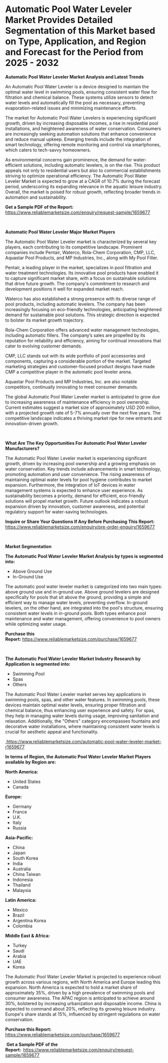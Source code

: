 <p><h1>Automatic Pool Water Leveler Market Provides Detailed Segmentation of this Market based on Type, Application, and Region and Forecast for the Period from 2025 - 2032</h1></p><p><strong>Automatic Pool Water Leveler Market Analysis and Latest Trends</strong></p>
<p><p>An Automatic Pool Water Leveler is a device designed to maintain the optimal water level in swimming pools, ensuring consistent water flow for filtration and chemical balance. These systems utilize sensors to detect water levels and automatically fill the pool as necessary, preventing evaporation-related issues and minimizing maintenance efforts.</p><p>The market for Automatic Pool Water Levelers is experiencing significant growth, driven by increasing disposable incomes, a rise in residential pool installations, and heightened awareness of water conservation. Consumers are increasingly seeking automation solutions that enhance convenience and reduce manual upkeep. Emerging trends include the integration of smart technology, offering remote monitoring and control via smartphones, which caters to tech-savvy homeowners.</p><p>As environmental concerns gain prominence, the demand for water-efficient solutions, including automatic levelers, is on the rise. This product appeals not only to residential users but also to commercial establishments striving to optimize operational efficiency. The Automatic Pool Water Leveler Market is expected to grow at a CAGR of 10.7% during the forecast period, underscoring its expanding relevance in the aquatic leisure industry. Overall, the market is poised for robust growth, reflecting broader trends in automation and sustainability.</p></p>
<p><strong>Get a Sample PDF of the Report:&nbsp;</strong> <a href="https://www.reliablemarketsize.com/enquiry/request-sample/1659677?utm_campaign=3269&utm_medium=2&utm_source=Github&utm_content=ia&utm_term=16042025&utm_id=automatic-pool-water-leveler">https://www.reliablemarketsize.com/enquiry/request-sample/1659677</a></p>
<p>&nbsp;</p>
<p><strong>Automatic Pool Water Leveler Major Market Players</strong></p>
<p><p>The Automatic Pool Water Leveler market is characterized by several key players, each contributing to its competitive landscape. Prominent companies include Pentair, Waterco, Rola-Chem Corporation, CMP, LLC, Aquastar Pool Products, and MP Industries, Inc., along with My Pool Filler. </p><p>Pentair, a leading player in the market, specializes in pool filtration and water treatment technologies. Its innovative pool products have enabled it to capture significant market share, with a focus on sustainable solutions that drive future growth. The company's commitment to research and development positions it well for expanded market reach.</p><p>Waterco has also established a strong presence with its diverse range of pool products, including automatic levelers. The company has been increasingly focusing on eco-friendly technologies, anticipating heightened demand for sustainable pool solutions. This strategic direction is expected to bolster its market growth trajectory.</p><p>Rola-Chem Corporation offers advanced water management technologies, including automatic fillers. The company’s sales are propelled by its reputation for reliability and efficiency, aiming for continual innovations that cater to evolving customer demands.</p><p>CMP, LLC stands out with its wide portfolio of pool accessories and components, capturing a considerable portion of the market. Targeted marketing strategies and customer-focused product designs have made CMP a competitive player in the automatic pool leveler arena.</p><p>Aquastar Pool Products and MP Industries, Inc. are also notable competitors, continually innovating to meet consumer demands.</p><p>The global Automatic Pool Water Leveler market is anticipated to grow due to increasing awareness of maintenance efficiency in pool ownership. Current estimates suggest a market size of approximately USD 200 million, with a projected growth rate of 5-7% annually over the next five years. The competitive landscape indicates a thriving market ripe for new entrants and innovation-driven growth.</p></p>
<p>&nbsp;</p>
<p><strong>What Are The Key Opportunities For Automatic Pool Water Leveler Manufacturers?</strong></p>
<p><p>The Automatic Pool Water Leveler market is experiencing significant growth, driven by increasing pool ownership and a growing emphasis on water conservation. Key trends include advancements in smart technology, promoting automation and user convenience. The rising awareness of maintaining optimal water levels for pool hygiene contributes to market expansion. Furthermore, the integration of IoT devices in water management systems is expected to enhance user experience. As sustainability becomes a priority, demand for efficient, eco-friendly solutions will propel market growth. Future outlook indicates a robust expansion driven by innovation, customer awareness, and potential regulatory support for water-saving technologies.</p></p>
<p><strong>Inquire or Share Your Questions If Any Before Purchasing This Report:</strong> <a href="https://www.reliablemarketsize.com/enquiry/pre-order-enquiry/1659677?utm_campaign=3269&utm_medium=2&utm_source=Github&utm_content=ia&utm_term=16042025&utm_id=automatic-pool-water-leveler">https://www.reliablemarketsize.com/enquiry/pre-order-enquiry/1659677</a></p>
<p>&nbsp;</p>
<p><strong>Market Segmentation</strong></p>
<p><strong>The Automatic Pool Water Leveler Market Analysis by types is segmented into:</strong></p>
<p><ul><li>Above Ground Use</li><li>In-Ground Use</li></ul></p>
<p><p>The automatic pool water leveler market is categorized into two main types: above ground use and in-ground use. Above ground levelers are designed specifically for pools that sit above the ground, providing a simple and efficient way to manage water levels, preventing overflow. In-ground levelers, on the other hand, are integrated into the pool's structure, ensuring consistent water levels in in-ground pools. Both types enhance pool maintenance and water management, offering convenience to pool owners while optimizing water usage.</p></p>
<p><strong>Purchase this Report:&nbsp;</strong><a href="https://www.reliablemarketsize.com/purchase/1659677?utm_campaign=3269&utm_medium=2&utm_source=Github&utm_content=ia&utm_term=16042025&utm_id=automatic-pool-water-leveler">https://www.reliablemarketsize.com/purchase/1659677</a></p>
<p>&nbsp;</p>
<p><strong>The Automatic Pool Water Leveler Market Industry Research by Application is segmented into:</strong></p>
<p><ul><li>Swimming Pool</li><li>Spas</li><li>Others</li></ul></p>
<p><p>The Automatic Pool Water Leveler market serves key applications in swimming pools, spas, and other water features. In swimming pools, these devices maintain optimal water levels, ensuring proper filtration and chemical balance, thus enhancing user experience and safety. For spas, they help in managing water levels during usage, improving sanitation and relaxation. Additionally, the "Others" category encompasses fountains and decorative water installations, where maintaining consistent water levels is crucial for aesthetic appeal and functionality.</p></p>
<p><a href="https://www.reliablemarketsize.com/automatic-pool-water-leveler-market-r1659677?utm_campaign=3269&utm_medium=2&utm_source=Github&utm_content=ia&utm_term=16042025&utm_id=automatic-pool-water-leveler">&nbsp;https://www.reliablemarketsize.com/automatic-pool-water-leveler-market-r1659677</a></p>
<p><strong>In terms of Region, the Automatic Pool Water Leveler Market Players available by Region are:</strong></p>
<p>
    <p> <strong> North America: </strong>
        <ul>
            <li>United States</li>
            <li>Canada</li>
        </ul>
        </p> 
    <p> <strong> Europe: </strong>
        <ul>
            <li>Germany</li>
            <li>France</li>
            <li>U.K.</li>
            <li>Italy</li>
            <li>Russia</li>
        </ul>
        </p> 
    <p> <strong> Asia-Pacific: </strong>
        <ul>
            <li>China</li>
            <li>Japan</li>
            <li>South Korea</li>
            <li>India</li>
            <li>Australia</li>
            <li>China Taiwan</li>
            <li>Indonesia</li>
            <li>Thailand</li>
            <li>Malaysia</li>
        </ul>
        </p> 
    <p> <strong> Latin America: </strong>
        <ul>
            <li>Mexico</li>
            <li>Brazil</li>
            <li>Argentina Korea</li>
            <li>Colombia</li>
        </ul>
        </p> 
    <p> <strong> Middle East & Africa: </strong>
        <ul>
            <li>Turkey</li>
            <li>Saudi</li>
            <li>Arabia</li>
            <li>UAE</li>
            <li>Korea</li>
        </ul>
    </p>
    </p>
<p><p>The Automatic Pool Water Leveler Market is projected to experience robust growth across various regions, with North America and Europe leading this expansion. North America is expected to hold a market share of approximately 35%, driven by a high prevalence of swimming pools and consumer awareness. The APAC region is anticipated to achieve around 30%, bolstered by increasing urbanization and disposable income. China is expected to command about 20%, reflecting its growing leisure industry. Europe's share stands at 15%, influenced by stringent regulations on water conservation.</p></p>
<p><strong>Purchase this Report: </strong><a href="https://www.reliablemarketsize.com/purchase/1659677?utm_campaign=3269&utm_medium=2&utm_source=Github&utm_content=ia&utm_term=16042025&utm_id=automatic-pool-water-leveler">https://www.reliablemarketsize.com/purchase/1659677</a></p>
<p>&nbsp;<strong>Get a Sample PDF of the Report:&nbsp;&nbsp;</strong><a href="https://www.reliablemarketsize.com/enquiry/request-sample/1659677?utm_campaign=3269&utm_medium=2&utm_source=Github&utm_content=ia&utm_term=16042025&utm_id=automatic-pool-water-leveler">https://www.reliablemarketsize.com/enquiry/request-sample/1659677</a></p>
<p><strong></strong></p>
<p><p></p><p></p><p></p></p>